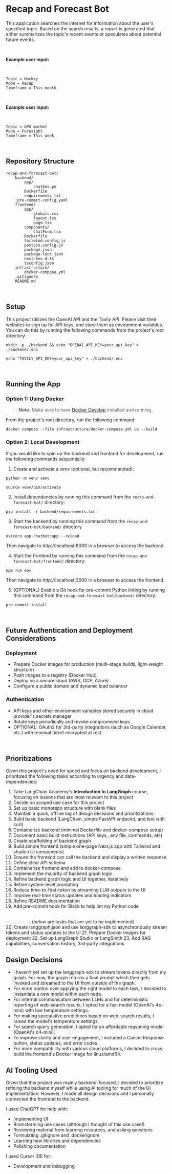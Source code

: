 # Recap and Forecast Bot

This application searches the internet for information about the user's specified topic. Based on the search results, a report is generated that either summarizes the topic's recent events or speculates about potential future events.


<br>

**Example user input:**

<br>

```
Topic = Hockey
Mode = Recap
Timeframe = This month
```

<br>

**Example user input:**
 
<br>

```
Topic = GPU market
Mode = Foresight
Timeframe = This week
```

<br>

## Repository Structure

```
recap-and-forecast-bot/
    backend/
        app/
            chatbot.py
        Dockerfile
        requirements.txt
	.pre-commit-config.yaml
    frontend/
        app/
            globals.css
            layout.tsx
            page.tsx
        components/
            ChatForm.tsx
        Dockerfile
        tailwind.config.js
        postcss.config.js
        package.json
        package-lock.json
        next-env.d.ts
        tsconfig.json
    infrastructure/
        docker-compose.yml
    .gitignore
    README.md
```
<br>

## Setup

This project utilizes the OpenAI API and the Tavily API. Please visit their websites to sign up for API keys, and store them as environment variables. You can do this by running the following commands from the project's root directory:
```
mkdir -p ./backend && echo "OPENAI_API_KEY=your_api_key" > ./backend/.env
```
```
echo "TAVILY_API_KEY=your_api_key" > ./backend/.env
```
<br>

## Running the App

### Option 1: Using Docker

> **Note:** Make sure to have [Docker Desktop](https://www.docker.com/products/docker-desktop/) installed and running.

From the project's root directory, run the following command:
```
docker compose --file infrastructure/docker-compose.yml up --build
```

### Option 2: Local Development

If you would like to spin up the backend and frontend for development, run the following commands sequentially:

1. Create and activate a venv (optional, but recommended):
```
python -m venv venv
```
```
source venv/bin/activate
```

2. Install dependencies by running this command from the `recap-and-forecast-bot/` directory:
```
pip install -r backend/requirements.txt
```

3. Start the backend by running this command from the `recap-and-forecast-bot/backend/` directory
```
uvicorn app.chatbot:app --reload
```
Then navigate to http://localhost:8000 in a browser to access the backend.

4. Start the frontend by running this command from the `recap-and-forecast-bot/frontend/` directory:
```
npm run dev
```
Then navigate to http://localhost:3000 in a browser to access the frontend.

5. (OPTIONAL) Enable a Git hook for pre-commit Python linting by running this command from the `recap-and-forecast-bot/backend/` directory:
```
pre-commit install
```
<br>

## Future Authentication and Deployment Considerations

### Deployment
- Prepare Docker images for production (multi-stage builds, light-weight structure)
- Push images to a registry (Docker Hub)
- Deploy on a secure cloud (AWS, GCP, Azure)
- Configure a public domain and dynamic load balancer

### Authentication
- API keys and other environment variables stored securely in cloud provider's secrets manager
- Rotate keys periodically and revoke compromised keys
- OPTIONAL: OAuth2 for 3rd-party integrations (such as Google Calendar, etc.) with renewal ticket encrypted at rest

<br>

## Prioritizations

Given this project's need for speed and focus on backend development, I prioritized the following tasks according to urgency and data-dependencies:
1. Take LangChain Academy's **Introduction to LangGraph** course, focusing on lessons that are most relevant to this project
2. Decide on scoped use case for this project
3. Set up basic monorepo structure with blank files
4. Maintain a quick, offline log of design decisions and prioritizations
5. Build basic backend (LangChain, simple FastAPI endpoint, and test with curl)
6. Containerize backend (minimal Dockerfile and docker-compose setup)
7. Document basic build instructions (API keys, .env file, commands, etc)
8. Create scaffolding of backend graph
9. Build simple frontend (simple one-page Next.js app with Tailwind and shadcn UI components)
10. Ensure the frontend can call the backend and display a written response
11. Define clear API schema
12. Containerize frontend and add to docker-compose
13. Implement the majority of backend graph logic
14. Refine backend graph logic and UI together, iteratively
15. Refine system-level prompting
16. Reduce time-to-first-token by streaming LLM outputs to the UI
17. Improve real-time status updates and loading indicators
18. Refine README documentation
19. Add pre-commit hook for Black to help lint my Python code

<br>
------------ (below are tasks that are yet to be implemented)

<br>
20. Create langgraph.json and use langgraph-sdk to asynchronously stream tokens and status updates to the UI
21. Prepare Docker images for deployment
22. Set up LangGraph Studio or LangSmith
23. Add RAG capabilities, conversation history, 3rd-party integrations

## Design Decisions
- I haven't yet set up the langgraph-sdk to stream tokens directly from my graph. For now, the graph returns a final prompt which then gets invoked and streamed to the UI from outside of the graph.
- For more control over applying the right model to each task, I decided to instantiate a new model within each node.
- For internal communication between LLMs and for deterministic reporting of web-search results, I opted for a fast model (OpenAI's 4o-mini) with low temperature settings.
- For making speculative predictions based on web-search results, I raised the model's temperature settings.
- For search query generation, I opted for an affordable reasoning model (OpenAI's o4-mini).
- To improve clarity and user engagement, I included a Cancel Response button, status updates, and error codes.
- For more compatibility with various cloud platforms, I decided to cross-build the frontend's Docker image for linux/amd64.

## AI Tooling Used
Given that this project was mainly backend-focused, I decided to prioritize refining the backend myself while using AI tooling for much of the UI implementation. However, I made all design decisions and I personally connected the frontend to the backend.

I used ChatGPT for help with:
- Implementing UI
- Brainstorming use cases (although I thought of this use case!)
- Reviewing material from learning resources, and asking questions
- Formulating .gitignore and .dockerignore
- Learning new libraries and dependencies
- Polishing documentation

I used Cursor IDE for:
- Development and debugging

